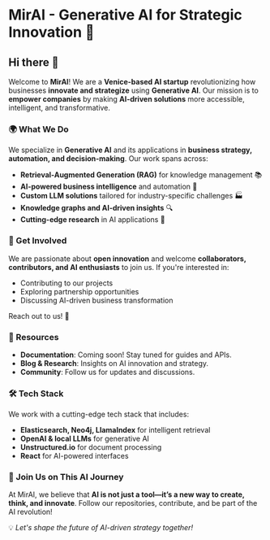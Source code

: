 # MirAI - Generative AI for Strategic Innovation 🚀

## Hi there 👋

Welcome to **MirAI**! We are a **Venice-based AI startup** revolutionizing how businesses **innovate and strategize** using **Generative AI**. Our mission is to **empower companies** by making **AI-driven solutions** more accessible, intelligent, and transformative.

### 🌍 What We Do
We specialize in **Generative AI** and its applications in **business strategy, automation, and decision-making**. Our work spans across:
- **Retrieval-Augmented Generation (RAG)** for knowledge management 📚
- **AI-powered business intelligence** and automation 🤖
- **Custom LLM solutions** tailored for industry-specific challenges 🏭
- **Knowledge graphs and AI-driven insights** 🔍
- **Cutting-edge research** in AI applications 📜

### 🤝 Get Involved
We are passionate about **open innovation** and welcome **collaborators, contributors, and AI enthusiasts** to join us. If you're interested in:
- Contributing to our projects
- Exploring partnership opportunities
- Discussing AI-driven business transformation

Reach out to us! 🚀

### 📖 Resources
- **Documentation**: Coming soon! Stay tuned for guides and APIs.
- **Blog & Research**: Insights on AI innovation and strategy.
- **Community**: Follow us for updates and discussions.

### 🛠 Tech Stack
We work with a cutting-edge tech stack that includes:
- **Elasticsearch, Neo4j, LlamaIndex** for intelligent retrieval
- **OpenAI & local LLMs** for generative AI
- **Unstructured.io** for document processing
- **React** for AI-powered interfaces

### 🌟 Join Us on This AI Journey
At MirAI, we believe that **AI is not just a tool—it’s a new way to create, think, and innovate**. Follow our repositories, contribute, and be part of the AI revolution! 

💡 *Let's shape the future of AI-driven strategy together!*

